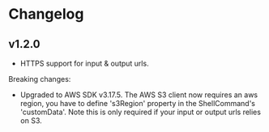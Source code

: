 Changelog
==========

v1.2.0
------
- HTTPS support for input & output urls.

Breaking changes:

- Upgraded to AWS SDK v3.17.5. The AWS S3 client now requires an aws region, you have to define 's3Region' property
in the ShellCommand's 'customData'. Note this is only required if your input or output urls relies on S3.
